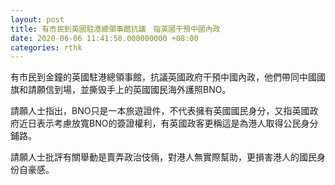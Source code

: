 ```yaml
---
layout: post
title: 有市民到英國駐港總領事館抗議　指英國干預中國內政
date: 2020-06-06 11:41:50.000000000 +08:00
categories: rthk
---
```


有市民到金鐘的英國駐港總領事館，抗議英國政府干預中國內政，他們帶同中國國旗和請願信到場，並撕毁手上的英國國民海外護照BNO。

請願人士指出，BNO只是一本旅遊證件，不代表擁有英國國民身分，又指英國政府近日表示考慮放寬BNO的簽證權利，有英國政客更稱這是為港人取得公民身分鋪路。

請願人士批評有關舉動是賣弄政治伎倆，對港人無實際幫助，更損害港人的國民身份自豪感。
